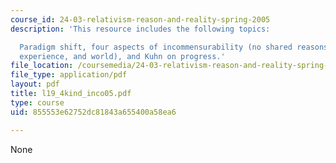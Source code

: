 ```yaml
---
course_id: 24-03-relativism-reason-and-reality-spring-2005
description: 'This resource includes the following topics:

  Paradigm shift, four aspects of incommensurability (no shared reasons, meanings,
  experience, and world), and Kuhn on progress.'
file_location: /coursemedia/24-03-relativism-reason-and-reality-spring-2005/855553e62752dc81843a655400a58ea6_l19_4kind_inco05.pdf
file_type: application/pdf
layout: pdf
title: l19_4kind_inco05.pdf
type: course
uid: 855553e62752dc81843a655400a58ea6

---
```

None